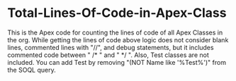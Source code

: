 # Total-Lines-Of-Code-in-Apex-Class
This is the Apex code for counting the lines of code of all Apex Classes in the org.
While getting the lines of code above logic does not consider blank lines, commented lines with "//", and debug statements, but it includes commented code between " /* " and " */ ". Also, Test classes are not included.
You can add Test by removing "(NOT Name like '%Test%')" from the SOQL query.
